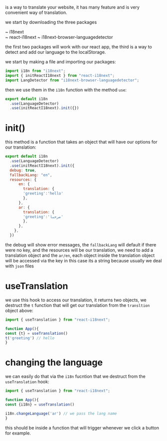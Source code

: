 is a way to translate your website, it has many feature and is very convenient way of translation.

we start by downloading the three packages

~ i18next  
~ react-i18next
~ i18next-browser-languagedetector

the first two packages will work with our react app, the third is a way to detect and add our language to the localStorage.

we start by making a file and importing our packages:

```js
import i18n from "i18next";
import { initReactI18next } from "react-i18next";
import LangDetector from "i18next-browser-languagedetector";
```

then we use them in the `i18n` function with the method `use`:

```js
export default i18n
  .use(LanguageDetector)
  .use(initReactI18next).init({})
```

# init()

this  method is a function that takes an object that will have our options for our translation:

```js
export default i18n
  .use(LanguageDetector)
  .use(initReactI18next).init({
  debug: true,
  fallbackLang: "en",
  resources: {
      en: {
        translation: {
        'greeting':'hello'
        },
      },
      ar: {
        translation: {
        'greeting':'مرحبا'
        },
      },
    },
  })
```

the debug will show error messages, the `fallbackLang` will default if there were no key, and the resources will be our translation, we need to add a translation object and the `ar/en`, each object inside the translation object will be accessed via the key in this case its a string because usually we deal with `json` files

# useTranslation

we use this hook to access our translation, it returns two objects, we destruct the `t` function that will get our translation from the `transltion` object above:

```jsx
import { useTranslation } from "react-i18next";

function App(){
const {t} = useTranslation()
t('greeting') // hello
}
```

# changing the language

we can easily do that via the `i18n` fucntion that we destruct from the `useTranslation` hook:

```jsx
import { useTranslation } from "react-i18next";

function App(){
const {i18n} = useTranslation()

i18n.changeLanguage('ar') // we pass the lang name
}
```

this should be inside a function that will trigger whenever we click a button for example.